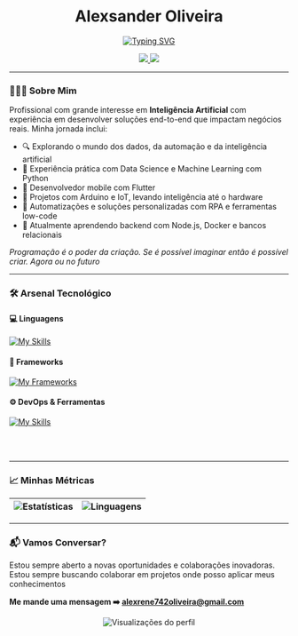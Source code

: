 <h1 align="center">Alexsander Oliveira</h1>

<p align ="center">
  <a href="https://git.io/typing-svg"><img src="https://readme-typing-svg.herokuapp.com?font=Jetbrains+Mono&pause=1000&color=00FF21&background=FFFFFF00&center=true&vCenter=true&width=435&lines=Engenheiro+de+Software;Python+%7C+Dart+%7C+Java+%7C+C%23;Mobile+%7C+Web+%7C+IoT+%7C+AI;GIT+%7C+Docker+%7C+Jira+%7C+GitHub" alt="Typing SVG" /></a>
</p>

<div align="center">
  <a href="www.linkedin.com/in/alexsander-oliveira-b76596168">
    <img src="https://img.shields.io/badge/-LinkedIn-%230077B5?style=for-the-badge&logo=linkedin&logoColor=white">
  </a>
  <a href="mailto:alexrene742oliveira@gmail.com">
    <img src="https://img.shields.io/badge/-Gmail-%23333?style=for-the-badge&logo=gmail&logoColor=white">
  </a>
</div>

---

### 👨🏻‍💻 Sobre Mim

Profissional com grande interesse em **Inteligência Artificial** com experiência em desenvolver soluções end-to-end que impactam negócios reais. Minha jornada inclui:

- 🔍 Explorando o mundo dos dados, da automação e da inteligência artificial  
- 🧠 Experiência prática com Data Science e Machine Learning com Python  
- 📱 Desenvolvedor mobile com Flutter  
- 🤖 Projetos com Arduino e IoT, levando inteligência até o hardware  
- 🔧 Automatizações e soluções personalizadas com RPA e ferramentas low-code  
- 🌱 Atualmente aprendendo backend com Node.js, Docker e bancos relacionais  

*Programação é o poder da criação. Se é possível imaginar então é possível criar. Agora ou no futuro*

---

### 🛠️ Arsenal Tecnológico

#### 💻 Linguagens

[![My Skills](https://skillicons.dev/icons?i=python,typescript,dart,c,java,php,t&theme=light)](https://skillicons.dev)
<br>
#### 🚀 Frameworks

[![My Frameworks](https://skillicons.dev/icons?i=flutter,next,express,react,pytorch,scikitlearn,prisma,tensorflow&theme=light)](https://skillicons.dev)
<br>

#### ⚙️ DevOps & Ferramentas

[![My Skills](https://skillicons.dev/icons?i=docker,git,linux,nodejs,firebase,postgres,postman,androidstudio,mysql,t&theme=light)](https://skillicons.dev)

<br><br>

---


### 📈 Minhas Métricas

<div align="center">

| ![Estatísticas](https://github-readme-stats.vercel.app/api?username=AlexRene&show_icons=true&theme=radical&hide=issues) | ![Linguagens](https://github-readme-stats.vercel.app/api/top-langs/?username=AlexRene&layout=compact&theme=radical) |
| ------------- | ------------- |

</div>

---

### 📬 Vamos Conversar?

Estou sempre aberto a novas oportunidades e colaborações inovadoras. Estou sempre buscando colaborar em projetos onde posso aplicar meus conhecimentos

**Me mande uma mensagem ➡️ [alexrene742oliveira@gmail.com](mailto:alexrene742oliveira@gmail.com)**

<p align="center">
  <img src="https://komarev.com/ghpvc/?username=AlexRene&color=blueviolet" alt="Visualizações do perfil">
</p>
